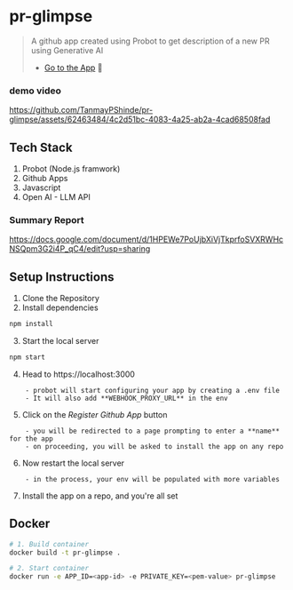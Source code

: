 # pr-glimpse

> A github app created using Probot to get description of a new PR using Generative AI
> * [Go to the App](https://github.com/apps/pr-glimpse) 🔗


### demo video
https://github.com/TanmayPShinde/pr-glimpse/assets/62463484/4c2d51bc-4083-4a25-ab2a-4cad68508fad



## Tech Stack
1. Probot (Node.js framwork)
2. Github Apps
3. Javascript
4. Open AI - LLM API

### Summary Report
https://docs.google.com/document/d/1HPEWe7PoUjbXiVjTkprfoSVXRWHcNSQpm3G2i4P_qC4/edit?usp=sharing

## Setup Instructions
1. Clone the Repository
2. Install dependencies
```sh
npm install
```
3. Start the local server
```sh
npm start
```
4. Head to https://localhost:3000
```
    - probot will start configuring your app by creating a .env file
    - It will also add **WEBHOOK_PROXY_URL** in the env
```
5. Click on the _Register Github App_ button
```
    - you will be redirected to a page prompting to enter a **name** for the app
    - on proceeding, you will be asked to install the app on any repo
```
6. Now restart the local server
```
    - in the process, your env will be populated with more variables
```
7. Install the app on a repo, and you're all set

## Docker

```sh
# 1. Build container
docker build -t pr-glimpse .

# 2. Start container
docker run -e APP_ID=<app-id> -e PRIVATE_KEY=<pem-value> pr-glimpse
```
